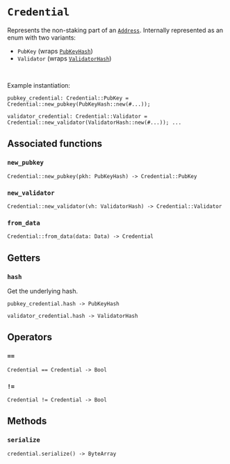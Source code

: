 # `Credential`

Represents the non-staking part of an [`Address`](./address.md). Internally represented as an enum with two variants: 
  * `PubKey` (wraps [`PubKeyHash`](./pubkeyhash.md)) 
  * `Validator` (wraps [`ValidatorHash`](./validatorhash.md))

<br/>

Example instantiation:
```helios
pubkey_credential: Credential::PubKey = Credential::new_pubkey(PubKeyHash::new(#...));

validator_credential: Credential::Validator = Credential::new_validator(ValidatorHash::new(#...)); ...
```

## Associated functions

### `new_pubkey`

```helios
Credential::new_pubkey(pkh: PubKeyHash) -> Credential::PubKey
```

### `new_validator`

```helios
Credential::new_validator(vh: ValidatorHash) -> Credential::Validator
```

### `from_data`

```helios
Credential::from_data(data: Data) -> Credential
```

## Getters

### `hash`

Get the underlying hash.

```helios
pubkey_credential.hash -> PubKeyHash

validator_credential.hash -> ValidatorHash
```

## Operators

### `==`

```helios
Credential == Credential -> Bool
```

### `!=`

```helios
Credential != Credential -> Bool
```

## Methods

### `serialize`

```helios
credential.serialize() -> ByteArray
```
